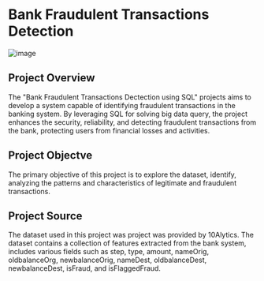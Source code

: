 # Bank Fraudulent Transactions Detection

![image](https://github.com/Estimatorbeat/BankFraudulentTransactionUsingSQL/assets/154437491/d953e005-a0c8-4a6a-804e-2d5b2853f97d)


## Project Overview
The "Bank Fraudulent Transactions Dectection using SQL" projects aims to develop a system capable of identifying fraudulent transactions in the banking system. By leveraging SQL for solving big data query, the project enhances the security, reliability, and detecting fraudulent transactions from the bank, protecting users from financial losses and activities.

## Project Objectve
The primary objective of this project is to explore the dataset, identify, analyzing the patterns and characteristics of legitimate and fraudulent transactions.

## Project Source
The dataset used in this project was project was provided by 10Alytics. The dataset contains a collection of features extracted from the bank system, includes various fields such as step, type, amount, nameOrig, oldbalanceOrg, newbalanceOrig, nameDest, oldbalanceDest, newbalanceDest, isFraud, and isFlaggedFraud.
